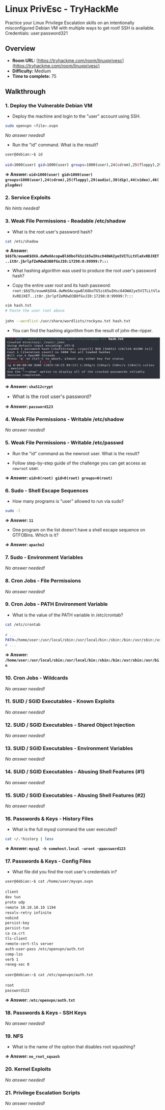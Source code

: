 # Linux PrivEsc - TryHackMe

Practice your Linux Privilege Escalation skills on an intentionally misconfigured Debian VM with multiple ways to get root! SSH is available. Credentials: user:password321

## Overview

- **Room URL:** [https://tryhackme.com/room/linuxprivesc](https://tryhackme.com/room/linuxprivesc)
- **Difficulty:** Medium
- **Time to complete:** 75

## Walkthrough

### 1. Deploy the Vulnerable Debian VM

- <p>Deploy the machine and login to the "user" account using SSH.</p>

```bash
sudo openvpn <file>.ovpn
```

_No answer needed!_

- <p>Run the "id" command. What is the result?</p>

```bash
user@debian:~$ id

uid=1000(user) gid=1000(user) groups=1000(user),24(cdrom),25(floppy),29(audio),30(dip),44(video),46(plugdev)
```

**=> Answer: `uid=1000(user) gid=1000(user) groups=1000(user),24(cdrom),25(floppy),29(audio),30(dip),44(video),46(plugdev)`**

### 2. Service Exploits

_No hints needed!_

### 3. Weak File Permissions - Readable /etc/shadow

- <p>What is the root user's password hash?</p>

```bash
cat /etc/shadow
```

**=> Answer: `$6$Tb/euwmK$OXA.dwMeOAcopwBl68boTG5zi65wIHsc84OWAIye5VITLLtVlaXvRDJXET..it8r.jbrlpfZeMdwD3B0fGxJI0:17298:0:99999:7:::`**

- <p>What hashing algorithm was used to produce the root user's password hash?<br /></p>
- Copy the entire user root and its hash password: `root:$6$Tb/euwmK$OXA.dwMeOAcopwBl68boTG5zi65wIHsc84OWAIye5VITLLtVlaXvRDJXET..it8r.jbrlpfZeMdwD3B0fGxJI0:17298:0:99999:7:::`

```bash
vim hash.txt
# Paste the user root above

john --wordlist-/usr/share/wordlists/rockyou.txt hash.txt
```

- You can find the hashing algorithm from the result of john-the-ripper.

![Guide image](./screenshots/linux-privesc-1.png)

**=> Answer: `sha512crypt`**

- <p><span style="font-size:1rem;">What is the root user's password?</span></p>

**=> Answer: `password123`**

### 4. Weak File Permissions - Writable /etc/shadow

_No answer needed!_

### 5. Weak File Permissions - Writable /etc/passwd

- <p>Run the "id" command as the newroot user. What is the result?</p>
- Follow step-by-step guide of the challenge you can get access as `newroot` user.

**=> Answer: `uid=0(root) gid=0(root) groups=0(root)`**

### 6. Sudo - Shell Escape Sequences

- <p>How many programs is "user" allowed to run via sudo? </p>

```bash
sudo -l
```

**=> Answer: `11`**

- <p>One program on the list doesn't have a shell escape sequence on GTFOBins. Which is it?</p>

**=> Answer: `apache2`**

### 7. Sudo - Environment Variables

_No answer needed!_

### 8. Cron Jobs - File Permissions

_No answer needed!_

### 9. Cron Jobs - PATH Environment Variable

- <p>What is the value of the PATH variable in /etc/crontab?</p>

```bash
cat /etc/crontab

# ...
PATH=/home/user:/usr/local/sbin:/usr/local/bin:/sbin:/bin:/usr/sbin:/usr/bin
# ...
```

**=> Answer: `/home/user:/usr/local/sbin:/usr/local/bin:/sbin:/bin:/usr/sbin:/usr/bin`**

### 10. Cron Jobs - Wildcards

_No answer needed!_

### 11. SUID / SGID Executables - Known Exploits

_No answer needed!_

### 12. SUID / SGID Executables - Shared Object Injection

_No answer needed!_

### 13. SUID / SGID Executables - Environment Variables

_No answer needed!_

### 14. SUID / SGID Executables - Abusing Shell Features (#1)

_No answer needed!_

### 15. SUID / SGID Executables - Abusing Shell Features (#2)

_No answer needed!_

### 16. Passwords & Keys - History Files

- <p>What is the full mysql command the user executed?</p>

```bash
cat ~/.*history | less
```

**=> Answer: `mysql -h somehost.local -uroot -ppassword123`**

### 17. Passwords & Keys - Config Files

- <p>What file did you find the root user's credentials in?   </p>

```bash
user@debian:~$ cat /home/user/myvpn.ovpn

client
dev tun
proto udp
remote 10.10.10.10 1194
resolv-retry infinite
nobind
persist-key
persist-tun
ca ca.crt
tls-client
remote-cert-tls server
auth-user-pass /etc/openvpn/auth.txt
comp-lzo
verb 1
reneg-sec 0

user@debian:~$ cat /etc/openvpn/auth.txt

root
password123

```

**=> Answer: `/etc/openvpn/auth.txt`**

### 18. Passwords &amp; Keys - SSH Keys

_No answer needed!_

### 19. NFS

- <p>What is the name of the option that disables root squashing?</p>

**=> Answer: `no_root_squash`**

### 20. Kernel Exploits

_No answer needed!_

### 21. Privilege Escalation Scripts

_No answer needed!_
